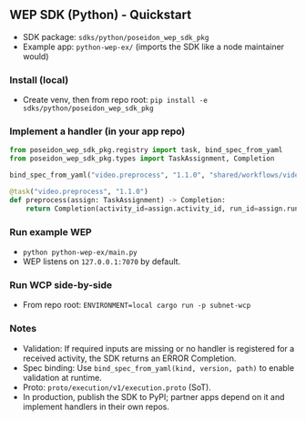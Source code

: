 ## WEP SDK (Python) - Quickstart

- SDK package: `sdks/python/poseidon_wep_sdk_pkg`
- Example app: `python-wep-ex/` (imports the SDK like a node maintainer would)

### Install (local)
- Create venv, then from repo root: `pip install -e sdks/python/poseidon_wep_sdk_pkg`

### Implement a handler (in your app repo)
```python
from poseidon_wep_sdk_pkg.registry import task, bind_spec_from_yaml
from poseidon_wep_sdk_pkg.types import TaskAssignment, Completion

bind_spec_from_yaml("video.preprocess", "1.1.0", "shared/workflows/video_v1_1_0.yaml")

@task("video.preprocess", "1.1.0")
def preprocess(assign: TaskAssignment) -> Completion:
    return Completion(activity_id=assign.activity_id, run_id=assign.run_id, status="SUCCESS", result_ref=f"{assign.upload_prefix}/result.json")
```

### Run example WEP
- `python python-wep-ex/main.py`
- WEP listens on `127.0.0.1:7070` by default.

### Run WCP side-by-side
- From repo root: `ENVIRONMENT=local cargo run -p subnet-wcp`

### Notes
- Validation: If required inputs are missing or no handler is registered for a received activity, the SDK returns an ERROR Completion.
- Spec binding: Use `bind_spec_from_yaml(kind, version, path)` to enable validation at runtime.
- Proto: `proto/execution/v1/execution.proto` (SoT).
- In production, publish the SDK to PyPI; partner apps depend on it and implement handlers in their own repos.
